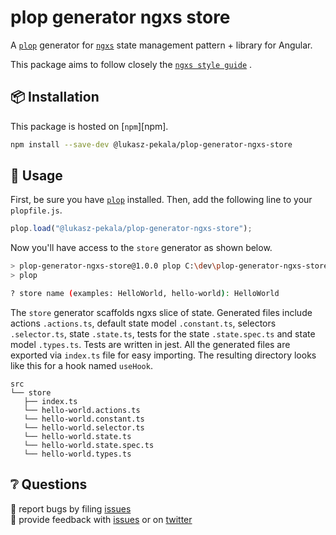 # plop generator ngxs store

A [`plop`][plop] generator for [`ngxs`][ngxs] state management pattern + library for Angular.

This package aims to follow closely the [`ngxs style guide`][ngxs-style-guide] .

## 📦 Installation

This package is hosted on [`npm`][npm].

```bash
npm install --save-dev @lukasz-pekala/plop-generator-ngxs-store
```

## 🥑 Usage

First, be sure you have [`plop`][plop] installed. Then, add the following line to your `plopfile.js`.

```javascript
plop.load("@lukasz-pekala/plop-generator-ngxs-store");
```

Now you'll have access to the `store` generator as shown below.

```bash
> plop-generator-ngxs-store@1.0.0 plop C:\dev\plop-generator-ngxs-store
> plop

? store name (examples: HelloWorld, hello-world): HelloWorld
```

The `store` generator scaffolds ngxs slice of state. Generated files include actions `.actions.ts`, default state model `.constant.ts`, selectors `.selector.ts`, state `.state.ts`, tests for the state `.state.spec.ts` and state model `.types.ts`.
Tests are written in jest.
All the generated files are exported via `index.ts` file for easy importing. The resulting directory looks like this for a hook named `useHook`.

```text
src
└── store
   ├── index.ts
   └── hello-world.actions.ts
   └── hello-world.constant.ts
   └── hello-world.selector.ts
   └── hello-world.state.ts
   └── hello-world.state.spec.ts
   └── hello-world.types.ts
```

## ❔ Questions

🐛 report bugs by filing [issues][issues]  
📢 provide feedback with [issues][issues] or on [twitter][twitter]

[issues]: https://github.com/lukasz-pekala/plop-generator-ngxs-store/issues
[twitter]: https://twitter.com/lukasz_pekala
[plop]: https://plopjs.com
[ngxs]: https://www.ngxs.io/
[ngxs-style-guide]: https://www.ngxs.io/recipes/style-guide
